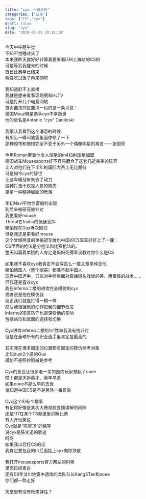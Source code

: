 ```yaml
---
title: "cyx，一路走好"
categories: ["日志"]
tags: ["CS","cyx"]
draft: false
slug: "cyx"
date: "2010-07-29 19:11:10"
---
```


<p>今天中午睡午觉<br>
不知不觉睡过头了<br>
本来我昨天就好好计算着要来看IEM上海站的CS的<br>
可是等到我醒来的时候<br>
首日比赛早已结束<br>
索性吃过饭了再来网吧<br>
<br>
我知道赶不上直播<br>
我就是想来看看现场图和HLTV<br>
可是打开几个电竞网站<br>
首页置顶的位置清一色的是一条消息：<br>
德国Mouz明星选手cyx不幸逝世<br>
他的全名是Antonio "cyx" Daniloski<br>
<br>
我承认我看到这个消息的时候<br>
有那么一瞬间脑袋里面停顿了一下<br>
那种惊愕和惋惜完全不亚于另外一个偶像明星的离世——张国荣<br>
<br>
今年Roman带着他令人惊艳的m4扫射压枪加盟<br>
德国战车Mousesports好不容易磨合了这套几近完美的阵容<br>
让人对他们在下半年的国际大赛上无比期待<br>
可是如今cyx的辞世<br>
让这车辆战车失去了动力<br>
这种打击不仅是人员的缺失<br>
更是一种精神层面的低落<br>
<br>
年初Navi平地惊雷般的出现<br>
到后来被研究被针对<br>
我更看好mouse<br>
Threat在fnatic的低迷发挥<br>
哪怕现在Gux再次回归<br>
但是我还是更看好mouse<br>
这个曾经两度的单挑冠军给也中国的CS笨笨好好上了一课：<br>
CS里面的枪法是分枪法和比赛枪法的。<br>
整天叫嚣着单挑的人肯定是妈妈死得早没教过你什么是CS<br>
<br>
如果我不喜欢cyx我肯定不会写这么一篇文章来悼念他<br>
哪怕德国人（整个欧美）都瞧不起中国人<br>
玩弄中国选手，刀杀对手然后面对直播镜头戏谑的笑，用很贱的战术……<br>
但我还是喜欢cyx<br>
我在inferno二楼的进攻完全模仿的cyx<br>
或者说是他在模仿我<br>
反正我们就是打得一模一样<br>
然后我根据他的动作把我的细节改进<br>
Inferno的B区防守也是深受他的影响<br>
包括站位和武器的选择和切换<br>
<br>
Cyx进攻inferno二楼的1v1胜率我没有统计过<br>
但是在全球所有的职业选手里肯定是最高的<br>
<br>
其实我在很多固定的位置都有固定的模仿参考对象<br>
比如dust2小道的Gux<br>
模仿不是照抄照搬是参考<br>
<br>
Cyx的逝世让很多老一辈的国内玩家想起了ooee<br>
哎！都是天妒英才、英年早逝<br>
如果ooee不那么早的去世<br>
鬼知道中国CS是不是另外一番景象<br>
<br>
Cyx这个ID有个趣事<br>
有记得好像是某次大赛视频直播讲解的间隙<br>
还是117在某个TS频道里讲解比赛<br>
有人开玩笑说<br>
Cyx就是“陈奕迅”的缩写<br>
说cyx是陈奕迅的歌迷<br>
呵呵<br>
如果我以后打CS的话<br>
我肯定要在我的ID后面挂上cyx向你致敬<br>
<br>
我打开mousesports官方网站的时候<br>
里面已经素白<br>
还有08年汶川地震中遇难的龙队队长KangSTan和ooee<br>
你们都一路走好<br>
<br>
天堂里有没有枪来弹往？<br></p>
